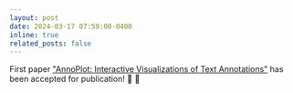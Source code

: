 ```yaml
---
layout: post
date: 2024-03-17 07:59:00-0400
inline: true
related_posts: false
---
```


First paper ["AnnoPlot: Interactive Visualizations of Text Annotations"](https://aclanthology.org/2024.eacl-demo.12/) has been accepted for publication! :page_facing_up: :tada:

